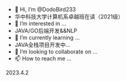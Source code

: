 - 👋 Hi, I’m @DodoBird233
- 华中科技大学计算机系卓越班在读（2021级）
- 👀 I’m interested in ...
- JAVA/GO后端开发&&NLP
- 🌱 I’m currently learning ...
- JAVA全栈项目开发中...
- 💞️ I’m looking to collaborate on ...
- 📫 How to reach me ...

<!---
Mario2901/Mario2901 is a ✨ special ✨ repository because its `README.md` (this file) appears on your GitHub profile.
You can click the Preview link to take a look at your changes.
--->
2023.4.2
